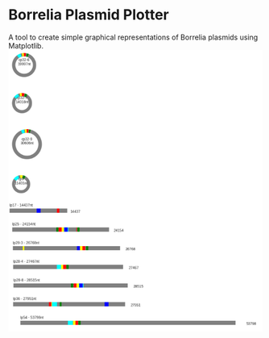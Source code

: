# Borrelia Plasmid Plotter

A tool to create simple graphical representations of Borrelia plasmids using Matplotlib.
![Example plot](https://github.com/lausted/cl_borrelia_plasmid_plot/raw/main/example_borrelia_plasmid_plot.png)

